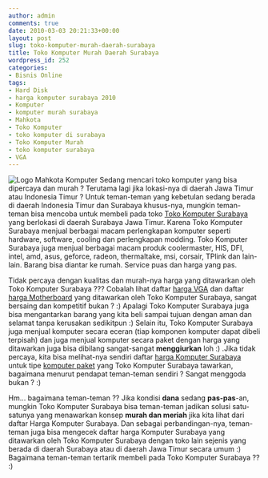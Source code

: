 ```yaml
---
author: admin
comments: true
date: 2010-03-03 20:21:33+00:00
layout: post
slug: toko-komputer-murah-daerah-surabaya
title: Toko Komputer Murah Daerah Surabaya
wordpress_id: 252
categories:
- Bisnis Online
tags:
- Hard Disk
- harga komputer surabaya 2010
- Komputer
- komputer murah surabaya
- Mahkota
- Toko Komputer
- toko komputer di surabaya
- Toko Komputer Murah
- toko komputer surabaya
- VGA
---
```


![Logo Mahkota Komputer](http://www.mahkotakomputer.com/img/logo.jpg) Sedang mencari toko komputer yang bisa dipercaya dan murah ? Terutama lagi jika lokasi-nya di daerah Jawa Timur atau Indonesia Timur ? Untuk teman-teman yang kebetulan sedang berada di daerah Indonesia Timur dan Surabaya khusus-nya, mungkin teman-teman bisa mencoba untuk membeli pada toko [Toko Komputer Surabaya](http://www.mahkotakomputer.com/) yang berlokasi di daerah Surabaya Jawa Timur. Karena Toko Komputer Surabaya menjual berbagai macam perlengkapan komputer seperti hardware, software, cooling dan perlengkapan modding. Toko Komputer Surabaya juga menjual berbagai macam produk coolermaster, HIS, DFI, intel, amd, asus, geforce, radeon, thermaltake, msi, corsair, TPlink dan lain-lain. Barang bisa diantar ke rumah. Service puas dan harga yang pas.

Tidak percaya dengan kualitas dan murah-nya harga yang ditawarkan oleh Toko Komputer Surabaya ??? Cobalah lihat daftar [harga VGA](http://www.mahkotakomputer.com/17-graphic-card) dan daftar [harga Motherboard](http://www.mahkotakomputer.com/29-motherboard) yang ditawarkan oleh Toko Komputer Surabaya, sangat bersaing dan kompetitif bukan ? :) Apalagi Toko Komputer Surabaya juga bisa mengantarkan barang yang kita beli sampai tujuan dengan aman dan selamat tanpa kerusakan sedikitpun :) Selain itu,  Toko Komputer Surabaya juga menjual komputer secara eceran (tiap komponen komputer dapat dibeli terpisah) dan juga menjual komputer secara paket dengan harga yang ditawarkan juga bisa dibilang sangat-sangat **menggiurkan** loh :) .Jika tidak percaya, kita bisa melihat-nya sendiri daftar [harga Komputer Surabaya](http://www.mahkotakomputer.com/) untuk tipe [komputer paket](http://www.mahkotakomputer.com/37-paket-komputer) yang Toko Komputer Surabaya tawarkan, bagaimana menurut pendapat teman-teman sendiri ? Sangat menggoda bukan ? :)

Hm... bagaimana teman-teman ?? Jika kondisi **dana** sedang **pas-pas**-an, mungkin Toko Komputer Surabaya bisa teman-teman jadikan solusi satu-satunya yang menawarkan konsep **murah dan meriah** jika kita lihat dari daftar Harga Komputer Surabaya. Dan sebagai perbandingan-nya, teman-teman juga bisa mengecek daftar harga Komputer Surabaya yang ditawarkan oleh Toko Komputer Surabaya dengan toko lain sejenis yang berada di daerah Surabaya atau di daerah Jawa Timur secara umum :) Bagaimana teman-teman tertarik membeli pada Toko Komputer Surabaya ?? :)
